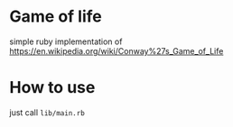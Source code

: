 # Game of life

simple ruby implementation of https://en.wikipedia.org/wiki/Conway%27s_Game_of_Life

# How to use

just call `lib/main.rb`
